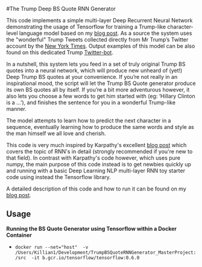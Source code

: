 
#The Trump Deep BS Quote RNN Generator

This code implements a simple multi-layer Deep Recurrent Neural Network demonstrating the usage of Tensorflow for training a Trump-like character-level language model based on
my [blog post](http://killianlevacher.github.io/blog/posts/post-2016-03-01/post.html). As a source the system uses the "wonderful" Trump Tweets collected directly from Mr Trump’s Twitter account
by the [New York Times](http://www.nytimes.com/interactive/2016/01/28/upshot/donald-trump-twitter-insults.html?smid=fb-nytimes&smtyp=cur&_r=1).
Output examples of this model can be also found on this dedicated Trump [Twitter-bot](https://twitter.com/TrumpBSQuoteGen).

In a nutshell, this system lets you feed in a set of truly original Trump BS quotes into a neural network, which will produce new unheard of (yet!) Deep Trump BS quotes at your convenience.
If you’re not really in an inspirational mood, the script will let the Trump BS Quote generator produce its own BS quotes all by itself.
If you’re a bit more adventurous however, it also lets you choose a few words to get him started with (eg: ‘Hillary Clinton is a ...’), and finishes the sentence for you in a wonderful Trump-like manner.

The model attempts to learn how to predict the next character in a sequence, eventually learning how to produce the same words and style as the man himself we all love and cherish.

This code is very much inspired by Karpathy's excellent [blog post](http://karpathy.github.io/2015/05/21/rnn-effectiveness/) which covers the topic of RNN's in detail (strongly recommended if you're new to that field).
In contrast with Karpathy's code however, which uses pure numpy, the main purpose of this code instead is to get newbies quickly up and running with a basic Deep Learning NLP multi-layer RNN toy starter code using instead the Tensorflow library.

 A detailed description of this code and how to run it can be found on my [blog post](http://killianlevacher.github.io/blog/posts/post-2016-03-01/post.html).

## Usage
**Running the BS Quote Generator using Tensorflow within a Docker Container**
* `docker run --net="host"  -v /Users/Killian1/Development/TrumpBSQuoteRNNGenerator_MasterProject:/src  -it b.gcr.io/tensorflow/tensorflow:0.6.0`




